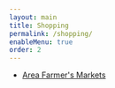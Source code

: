 ```yaml
---
layout: main
title: Shopping
permalink: /shopping/
enableMenu: true
order: 2
---
```


* [Area Farmer's Markets](/shopping/area-farmers-markets/)
